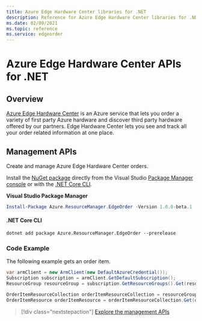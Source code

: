 ```yaml
---
title: Azure Edge Hardware Center libraries for .NET
description: Reference for Azure Edge Hardware Center libraries for .NET
ms.date: 02/09/2021
ms.topic: reference
ms.service: edgeorder
---
```

# Azure Edge Hardware Center APIs for .NET

## Overview

[Azure Edge Hardware Center](https://docs.microsoft.com/azure/azure-edge-hardware-center/) is an Azure service that lets you order a variety of first party Azure hardware and discover third party hardware offered by our partners. Edge Hardware Center lets you see and track all your order related information at one place.

## Management APIs

Create and manage Azure Edge Hardware Center orders.

Install the [NuGet package](https://www.nuget.org/packages/Azure.ResourceManager.EdgeOrder) directly from the Visual Studio [Package Manager console](https://docs.microsoft.com/nuget/tools/package-manager-console) or with the [.NET Core CLI](https://docs.microsoft.com/dotnet/core/tools/dotnet-add-package).

**Visual Studio Package Manager**

```powershell
Install-Package Azure.ResourceManager.EdgeOrder -Version 1.0.0-beta.1
```

#### .NET Core CLI

```dotnetcli
dotnet add package Azure.ResourceManager.EdgeOrder --prerelease
```

### Code Example

The following example gets an order item.

```csharp
var armClient = new ArmClient(new DefaultAzureCredential());
Subscription subscription = armClient.GetDefaultSubscription();
ResourceGroup resourceGroup = subscription.GetResourceGroups().Get(resourceGroupName);

OrderItemResourceCollection orderItemResourceCollection = resourceGroup.GetOrderItemResources();
OrderItemResource orderItemResource = orderItemResourceCollection.Get(orderItemName);
```

> [!div class="nextstepaction"]
> [Explore the management APIs](https://docs.microsoft.com/dotnet/api/overview/azure/edgehardwarecenter/management)
